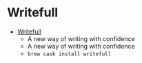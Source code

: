 # Writefull
- [Writefull](https://writefullapp.com/)
  -  A new way of writing with confidence
  - A new way of writing with confidence
  - `brew cask install writefull`
